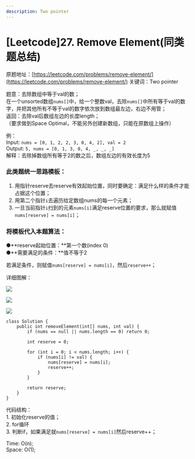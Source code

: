 ```yaml
---
description: Two pointer
---
```


# \[Leetcode]27. Remove Element(同类题总结)

原题地址：[https://leetcode.com/problems/remove-element/](https://leetcode.com/problems/remove-element/) 关键词：Two pointer

题意：去除数组中等于val的数；\
在一个unsorted数组`nums[]`中，给一个整数val，去除`nums[]`中所有等于val的数字，并把其他所有不等于val的数字依次放到数组最左边，右边不用管；\
返回：去除val后数组左边的长度length；\
（要求做到Space Optimal，不能另外创建新数组，只能在原数组上操作）

例：\
Input: `nums = [0, 1, 2, 2, 3, 0, 4, 2], val = 2 `\
Output: `5, nums = [0, 1, 3, 0, 4, _, _, _]` \
解释：去除掉数组所有等于2的数之后，数组左边的有效长度为5



### 此类题统一思路模板：

1. 用指针reserve去reserve有效起始位置，同时要确定：满足什么样的条件才能占据这个位置；
2. 用第二个指针`i`去遍历给定数组nums的每一个元素；
3. 一旦当前指针`i`扫到的元素`nums[i]`满足reserve位置的要求，那么就赋值`nums[reserve] = nums[i]`；



### 将模板代入本题算法：

●**reserve起始位置：**第一个数(index 0)\
●**需要满足的条件：**值不等于2

若满足条件，则赋值`nums[reserve] = nums[i]`，然后`reserve++`；

详细图解：

![](../../.gitbook/assets/IMG\_6382.jpg)



![](../../.gitbook/assets/IMG\_6383.jpg)



![](../../.gitbook/assets/IMG\_6376.jpg)

```
class Solution {
    public int removeElement(int[] nums, int val) {
        if (nums == null || nums.length == 0) return 0;
        
        int reserve = 0;
        
        for (int i = 0; i < nums.length; i++) {
            if (nums[i] != val) {
                nums[reserve] = nums[i];
                reserve++;
            }
        }
        
        return reserve;
    }
}
```

代码结构：\
1\. 初始化reserve的值；\
2\. for循环\
3\. 判断if，如果满足就`nums[reserve] = nums[i]`然后reserve++；

Time: O(n);\
Space: O(1);
